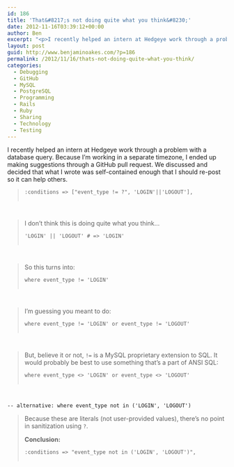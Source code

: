 ```yaml
---
id: 186
title: 'That&#8217;s not doing quite what you think&#8230;'
date: 2012-11-16T03:39:12+00:00
author: Ben
excerpt: "<p>I recently helped an intern at Hedgeye work through a problem with a database query.  Because I'm working in a separate timezone, I ended up making suggestions through a GitHub pull request.  We discussed and decided that what I wrote was self-contained enough that I should re-post so it can help others.</p>"
layout: post
guid: http://www.benjaminoakes.com/?p=186
permalink: /2012/11/16/thats-not-doing-quite-what-you-think/
categories:
  - Debugging
  - GitHub
  - MySQL
  - PostgreSQL
  - Programming
  - Rails
  - Ruby
  - Sharing
  - Technology
  - Testing
---
```

I recently helped an intern at Hedgeye work through a problem with a database query. Because I&#8217;m working in a separate timezone, I ended up making suggestions through a GitHub pull request. We discussed and decided that what I wrote was self-contained enough that I should re-post so it can help others.

> <pre><code class="language-ruby">:conditions =&gt; ["event_type != ?", 'LOGIN'||'LOGOUT'],
</code></pre>
> 
> I don&#8217;t think this is doing quite what you think&#8230;
> 
> <pre><code class="language-ruby">'LOGIN' || 'LOGOUT' # =&gt; 'LOGIN'
</code></pre>
> 
> So this turns into:
> 
> <pre><code class="language-sql">where event_type != 'LOGIN'
</code></pre>
> 
> I&#8217;m guessing you meant to do:
> 
> <pre><code class="language-sql">where event_type != 'LOGIN' or event_type != 'LOGOUT'
</code></pre>
> 
> But, believe it or not, `!=` is a MySQL proprietary extension to SQL. It would probably be best to use something that&#8217;s a part of ANSI SQL:
> 
> <pre><code class="language-sql">where event_type &lt;&gt; 'LOGIN' or event_type &lt;&gt; 'LOGOUT'
-- alternative:
where event_type not in ('LOGIN', 'LOGOUT')
</code></pre>
> 
> Because these are literals (not user-provided values), there&#8217;s no point in sanitization using `?`.
> 
> **Conclusion:**
> 
> <pre><code class="language-ruby">:conditions =&gt; "event_type not in ('LOGIN', 'LOGOUT')",
</code></pre>